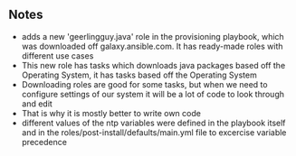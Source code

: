 ## Notes
- adds a new 'geerlingguy.java' role in the provisioning playbook, which was downloaded off galaxy.ansible.com. It has ready-made roles with different use cases
- This new role has tasks which downloads java packages based off the Operating System, it has tasks based off the Operating System
- Downloading roles are good for some tasks, but when we need to configure settings of our system it will be a lot of code to look through and edit
- That is why it is mostly better to write own code
- different values of the ntp variables were defined in the playbook itself and in the
  roles/post-install/defaults/main.yml file to excercise variable precedence

